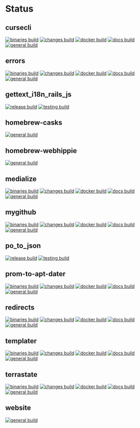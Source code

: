 # Status

## cursecli
[![binaries build](https://github.com/webhippie/cursecli/actions/workflows/binaries.yml/badge.svg)](https://github.com/webhippie/cursecli/actions/workflows/binaries.yml) [![changes build](https://github.com/webhippie/cursecli/actions/workflows/changes.yml/badge.svg)](https://github.com/webhippie/cursecli/actions/workflows/changes.yml) [![docker build](https://github.com/webhippie/cursecli/actions/workflows/docker.yml/badge.svg)](https://github.com/webhippie/cursecli/actions/workflows/docker.yml) [![docs build](https://github.com/webhippie/cursecli/actions/workflows/docs.yml/badge.svg)](https://github.com/webhippie/cursecli/actions/workflows/docs.yml) [![general build](https://github.com/webhippie/cursecli/actions/workflows/general.yml/badge.svg)](https://github.com/webhippie/cursecli/actions/workflows/general.yml)

## errors
[![binaries build](https://github.com/webhippie/errors/actions/workflows/binaries.yml/badge.svg)](https://github.com/webhippie/errors/actions/workflows/binaries.yml) [![changes build](https://github.com/webhippie/errors/actions/workflows/changes.yml/badge.svg)](https://github.com/webhippie/errors/actions/workflows/changes.yml) [![docker build](https://github.com/webhippie/errors/actions/workflows/docker.yml/badge.svg)](https://github.com/webhippie/errors/actions/workflows/docker.yml) [![docs build](https://github.com/webhippie/errors/actions/workflows/docs.yml/badge.svg)](https://github.com/webhippie/errors/actions/workflows/docs.yml) [![general build](https://github.com/webhippie/errors/actions/workflows/general.yml/badge.svg)](https://github.com/webhippie/errors/actions/workflows/general.yml)

## gettext_i18n_rails_js
[![release build](https://github.com/webhippie/gettext_i18n_rails_js/actions/workflows/release.yml/badge.svg)](https://github.com/webhippie/gettext_i18n_rails_js/actions/workflows/release.yml) [![testing build](https://github.com/webhippie/gettext_i18n_rails_js/actions/workflows/testing.yml/badge.svg)](https://github.com/webhippie/gettext_i18n_rails_js/actions/workflows/testing.yml)

## homebrew-casks
[![general build](https://github.com/webhippie/homebrew-casks/actions/workflows/general.yml/badge.svg)](https://github.com/webhippie/homebrew-casks/actions/workflows/general.yml)

## homebrew-webhippie
[![general build](https://github.com/webhippie/homebrew-webhippie/actions/workflows/general.yml/badge.svg)](https://github.com/webhippie/homebrew-webhippie/actions/workflows/general.yml)

## medialize
[![binaries build](https://github.com/webhippie/medialize/actions/workflows/binaries.yml/badge.svg)](https://github.com/webhippie/medialize/actions/workflows/binaries.yml) [![changes build](https://github.com/webhippie/medialize/actions/workflows/changes.yml/badge.svg)](https://github.com/webhippie/medialize/actions/workflows/changes.yml) [![docker build](https://github.com/webhippie/medialize/actions/workflows/docker.yml/badge.svg)](https://github.com/webhippie/medialize/actions/workflows/docker.yml) [![docs build](https://github.com/webhippie/medialize/actions/workflows/docs.yml/badge.svg)](https://github.com/webhippie/medialize/actions/workflows/docs.yml) [![general build](https://github.com/webhippie/medialize/actions/workflows/general.yml/badge.svg)](https://github.com/webhippie/medialize/actions/workflows/general.yml)

## mygithub
[![binaries build](https://github.com/webhippie/mygithub/actions/workflows/binaries.yml/badge.svg)](https://github.com/webhippie/mygithub/actions/workflows/binaries.yml) [![changes build](https://github.com/webhippie/mygithub/actions/workflows/changes.yml/badge.svg)](https://github.com/webhippie/mygithub/actions/workflows/changes.yml) [![docker build](https://github.com/webhippie/mygithub/actions/workflows/docker.yml/badge.svg)](https://github.com/webhippie/mygithub/actions/workflows/docker.yml) [![docs build](https://github.com/webhippie/mygithub/actions/workflows/docs.yml/badge.svg)](https://github.com/webhippie/mygithub/actions/workflows/docs.yml) [![general build](https://github.com/webhippie/mygithub/actions/workflows/general.yml/badge.svg)](https://github.com/webhippie/mygithub/actions/workflows/general.yml)

## po_to_json
[![release build](https://github.com/webhippie/po_to_json/actions/workflows/release.yml/badge.svg)](https://github.com/webhippie/po_to_json/actions/workflows/release.yml) [![testing build](https://github.com/webhippie/po_to_json/actions/workflows/testing.yml/badge.svg)](https://github.com/webhippie/po_to_json/actions/workflows/testing.yml)

## prom-to-apt-dater
[![binaries build](https://github.com/webhippie/prom-to-apt-dater/actions/workflows/binaries.yml/badge.svg)](https://github.com/webhippie/prom-to-apt-dater/actions/workflows/binaries.yml) [![changes build](https://github.com/webhippie/prom-to-apt-dater/actions/workflows/changes.yml/badge.svg)](https://github.com/webhippie/prom-to-apt-dater/actions/workflows/changes.yml) [![docker build](https://github.com/webhippie/prom-to-apt-dater/actions/workflows/docker.yml/badge.svg)](https://github.com/webhippie/prom-to-apt-dater/actions/workflows/docker.yml) [![docs build](https://github.com/webhippie/prom-to-apt-dater/actions/workflows/docs.yml/badge.svg)](https://github.com/webhippie/prom-to-apt-dater/actions/workflows/docs.yml) [![general build](https://github.com/webhippie/prom-to-apt-dater/actions/workflows/general.yml/badge.svg)](https://github.com/webhippie/prom-to-apt-dater/actions/workflows/general.yml)

## redirects
[![binaries build](https://github.com/webhippie/redirects/actions/workflows/binaries.yml/badge.svg)](https://github.com/webhippie/redirects/actions/workflows/binaries.yml) [![changes build](https://github.com/webhippie/redirects/actions/workflows/changes.yml/badge.svg)](https://github.com/webhippie/redirects/actions/workflows/changes.yml) [![docker build](https://github.com/webhippie/redirects/actions/workflows/docker.yml/badge.svg)](https://github.com/webhippie/redirects/actions/workflows/docker.yml) [![docs build](https://github.com/webhippie/redirects/actions/workflows/docs.yml/badge.svg)](https://github.com/webhippie/redirects/actions/workflows/docs.yml) [![general build](https://github.com/webhippie/redirects/actions/workflows/general.yml/badge.svg)](https://github.com/webhippie/redirects/actions/workflows/general.yml)

## templater
[![binaries build](https://github.com/webhippie/templater/actions/workflows/binaries.yml/badge.svg)](https://github.com/webhippie/templater/actions/workflows/binaries.yml) [![changes build](https://github.com/webhippie/templater/actions/workflows/changes.yml/badge.svg)](https://github.com/webhippie/templater/actions/workflows/changes.yml) [![docker build](https://github.com/webhippie/templater/actions/workflows/docker.yml/badge.svg)](https://github.com/webhippie/templater/actions/workflows/docker.yml) [![docs build](https://github.com/webhippie/templater/actions/workflows/docs.yml/badge.svg)](https://github.com/webhippie/templater/actions/workflows/docs.yml) [![general build](https://github.com/webhippie/templater/actions/workflows/general.yml/badge.svg)](https://github.com/webhippie/templater/actions/workflows/general.yml)

## terrastate
[![binaries build](https://github.com/webhippie/terrastate/actions/workflows/binaries.yml/badge.svg)](https://github.com/webhippie/terrastate/actions/workflows/binaries.yml) [![changes build](https://github.com/webhippie/terrastate/actions/workflows/changes.yml/badge.svg)](https://github.com/webhippie/terrastate/actions/workflows/changes.yml) [![docker build](https://github.com/webhippie/terrastate/actions/workflows/docker.yml/badge.svg)](https://github.com/webhippie/terrastate/actions/workflows/docker.yml) [![docs build](https://github.com/webhippie/terrastate/actions/workflows/docs.yml/badge.svg)](https://github.com/webhippie/terrastate/actions/workflows/docs.yml) [![general build](https://github.com/webhippie/terrastate/actions/workflows/general.yml/badge.svg)](https://github.com/webhippie/terrastate/actions/workflows/general.yml)

## website
[![general build](https://github.com/webhippie/website/actions/workflows/general.yml/badge.svg)](https://github.com/webhippie/website/actions/workflows/general.yml)
